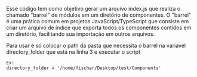 Esse código tem como objetivo gerar um arquivo index.js que realiza o chamado "barrel" de módulos em um diretório de componentes. O "barrel" é uma prática comum em projetos JavaScript/TypeScript que consiste em criar um arquivo de índice que exporta todos os componentes contidos em um diretório, facilitando sua importação em outros arquivos.

Para usar é só colocar o path da pasta que necessita o barrel na variavel directory_folder que está na linha 3 e executar o script

```
Ex:
directory_folder = '/home/fischer/Desktop/test/Components'
```
